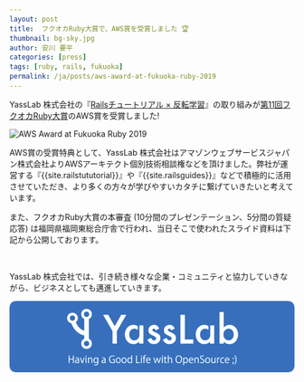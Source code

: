 ```yaml
---
layout: post
title:  フクオカRuby大賞で、AWS賞を受賞しました 🏆
thumbnail: bg-sky.jpg
author: 安川 要平
categories: [press]
tags: [ruby, rails, fukuoka]
permalink: /ja/posts/aws-award-at-fukuoka-ruby-2019
---
```


YassLab 株式会社の『[Railsチュートリアル × 反転学習](https://speakerdeck.com/yasslab/more-interactive-way-of-learning-rails)』の取り組みが[第11回フクオカRuby大賞](http://www.digitalfukuoka.jp/events/184)のAWS賞を受賞しました!

![AWS Award at Fukuoka Ruby 2019](https://i.gyazo.com/9ed5b5ec853de9a05063a3f7b9b734c7.jpg)

AWS賞の受賞特典として、YassLab 株式会社はアマゾンウェブサービスジャパン株式会社よりAWSアーキテクト個別技術相談権などを頂けました。弊社が運営する『{{site.railstututorial}}』や『{{site.railsguides}}』などで積極的に活用させていただき、より多くの方々が学びやすいカタチに繋げていきたいと考えています。

また、フクオカRuby大賞の本審査 (10分間のプレゼンテーション、5分間の質疑応答) は福岡県福岡東総合庁舎で行われ、当日そこで使われたスライド資料は下記から公開しております。

<script async class="speakerdeck-embed" data-id="6e2509dc377644c480c230ba57ff22e0" data-ratio="1.33333333333333" src="//speakerdeck.com/assets/embed.js"></script><br>

YassLab 株式会社では、引き続き様々な企業・コミュニティと協力していきながら、ビジネスとしても邁進していきます。

[![YassLab Inc.](/img/logo_800x200.png)](/)



